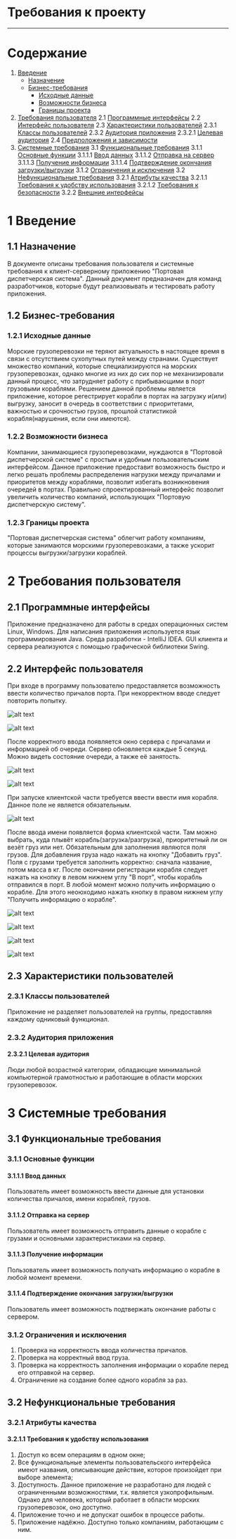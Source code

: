 # Требования к проекту
---

# Содержание
1. [Введение](#intro)
    + [Назначение](#appointment)
    + [Бизнес-требования](#business_requirements)
       + [Исходные данные](#initial_data)
       + [Возможности бизнеса](#business_opportunities)
       + [Границы проекта](#project_boundary)
2. [Требования пользователя](#user_requirements)
2.1 [Программные интерфейсы](#software_interfaces)
2.2 [Интерфейс пользователя](#user_interface)
2.3 [Характеристики пользователей](#user_specifications)
2.3.1 [Классы пользователей](#user_classes)
2.3.2 [Аудитория приложения](#application_audience)
2.3.2.1 [Целевая аудитория](#target_audience)
2.4 [Предположения и зависимости](#assumptions_and_dependencies)
3. [Системные требования](#system_requirements)
3.1 [Функциональные требования](#functional_requirements)
3.1.1 [Основные функции](#main_functions)
3.1.1.1 [Ввод данных](#input_data)
3.1.1.2 [Отправка на сервер](#send_to_server)
3.1.1.3 [Получение информации](#get_info)
3.1.1.4 [Подтверждение окончания загрузки/выгрузки](#finish_work)
3.1.2 [Ограничения и исключения](#restrictions_and_exclusions)
3.2 [Нефункциональные требования](#non-functional_requirements)
3.2.1 [Атрибуты качества](#quality_attributes)
3.2.1.1 [Требования к удобству использования](#requirements_for_ease_of_use)
3.2.1.2 [Требования к безопасности](#security_requirements)
3.2.2 [Внешние интерфейсы](#external_interfaces)

<a name="intro"></a>

# 1 Введение

<a name="appointment"></a>

## 1.1 Назначение
В документе описаны требования пользователя и системные требования к клиент-серверному приложению "Портовая диспетчерская система". Данный документ предназначен для команд разработчиков, которые будут реализовывать и тестировать работу приложения.

<a name="business_requirements"></a>

## 1.2 Бизнес-требования

<a name="initial_data"></a>

### 1.2.1 Исходные данные
Морские грузоперевозки не теряют актуальность в настоящее время в связи с отсутствием сухопутных путей между странами. Существует множество компаний, которые специализируются на морских грузоперевозках, однако многие из них до сих пор не механизировали данный процесс, что затрудняет работу с прибывающими в порт грузовыми кораблями. Решением данной проблемы является приложение, которое регестрирует корабли в портах на загрузку и(или) выгрузку, заносит в очередь в соответствии с приоритетами, важностью и срочностью грузов, прошлой статистикой корабля(нарушения, если они имеются).

<a name="business_opportunities"></a>

### 1.2.2 Возможности бизнеса
Компании, занимающиеся грузоперевозками, нуждаются в "Портовой диспетчерской системе" с простым и удобным пользовательским интерфейсом. Данное приложение предоставит возможность быстро и легко решать проблемы распределения нагрузки между причалами и приоритетов между кораблями, позволит избегать возникновения очередей в портах. Правильно спроектированный интерфейс позволит увеличить количество компаний, использующих "Портовую диспетчерскую систему".

<a name="project_boundary"></a>

### 1.2.3 Границы проекта
"Портовая диспетчерская система" облегчит работу компаниям, которые занимаются морскими грузоперевозками, а также ускорит процессы выгрузки/загрузки кораблей.

<a name="user_requirements"></a>

# 2 Требования пользователя

<a name="software_interfaces"></a>

## 2.1 Программные интерфейсы
Приложение предназначено для работы в средах операционных систем Linux, Windows. Для написания приложения используется язык программирования Java. Среда разработки - IntelliJ IDEA. GUI клиента и сервера реализуются с помощью графической библиотеки Swing.

<a name="user_interface"></a>

## 2.2 Интерфейс пользователя
При входе в программу пользователю предоставляется возможность ввести количество причалов порта. При некорректном вводе следует повторить попытку.

![alt text](screenshots/Screenshot_20200922_090354.png "Выбор количества причалов")

![alt text](screenshots/errorInput.png "Повторите ввод количества причалов при некорректном вводе")

После корректного ввода появляется окно сервера с причалами и информацией об очереди. Сервер обновляется каждые 5 секунд. Можно видеть состояние очереди, а также её занятость.

![alt text](screenshots/server.png "Отображение серверного окна со всеми свободными причалами")

![alt text](screenshots/serverShip.png "Отображение серверного окна с прибывшими в порт кораблями")

При запуске клиентской части требуется ввести ввести имя корабля. Данное поле не является обязательным.

![alt text](screenshots/ShipName.png "Отображение поля для ввода имени")

После ввода имени появляется форма клиентской части. Там можно выбрать, куда плывёт корабль(загрузка/разгрузка), приоритетный ли он везёт груз или нет. Обязательным для заполнения являются поля грузов. Для добавления груза надо нажать на кнопку "Добавить груз". Поля с грузами требуется заполнить корректно: сначала название, потом масса в кг. После окончании регистрации корабля следует нажать на кнопку в левом нижнем углу "В порт", чтобы корабль отправился в порт. В любой момент можно получить информацию о корабле. Для этого неоюходимо нажать кнопку в правом нижнем углу "Получить информацию о корабле".

![alt text](screenshots/cargoCorrect.png "Корректное заполнение формы")

![alt text](screenshots/cargoError.png "Ошибка при заполнении полей с грузами")

![alt text](screenshots/errorSend.png "Ошибка при отправке корабля в порт")

![alt text](screenshots/shipInformation.png "Получить информацию о корабле")

<a name="user_specifications"></a>

## 2.3 Характеристики пользователей

<a name="user_classes"></a>

### 2.3.1 Классы пользователей

Приложение не разделяет пользователей на группы, предоставляя каждому одниковый функционал.

<a name="application_audience"></a>

### 2.3.2 Аудитория приложения

<a name="target_audience"></a>

#### 2.3.2.1 Целевая аудитория
Люди любой возрастной категории, обладающие минимальной компьютерной грамотностью и работающие в области морских грузоперевозок.

<a name="assumptions_and_dependencies"></a>

# 3 Системные требования

<a name="functional_requirements"></a>

## 3.1 Функциональные требования

<a name="main_functions"></a>

### 3.1.1 Основные функции

<a name="input_data"></a>

#### 3.1.1.1 Ввод данных
Пользователь имеет возможность ввести данные для установки количества причалов, имени кораблей, грузов.

<a name="send_to_server"></a>

#### 3.1.1.2 Отправка на сервер
Пользователь имеет возможность отправить данные о корабле с грузами и основными характеристиками на сервер.

<a name="get_info"></a>

#### 3.1.1.3 Получение информации
Пользователь имеет возможность получать информацию о корабле в любой момент времени.

<a name="finish_work"></a>

#### 3.1.1.4 Подтверждение окончания загрузки/выгрузки
Пользователь имеет возможность подтвержать окончание работы с сервером.

<a name="restrictions_and_exclusions"></a>

### 3.1.2 Ограничения и исключения
1. Проверка на корректность ввода количества причалов.
2. Проверка на корректный ввод груза.
3. Проверка на корректность заполнения информации о корабле перед его отправкой на сервер.
4. Ограничение на создание более одного корабля за раз.

<a name="non-functional_requirements"></a>

## 3.2 Нефункциональные требования

<a name="quality_attributes"></a>

### 3.2.1 Атрибуты качества

<a name="requirements_for_ease_of_use"></a>

#### 3.2.1.1 Требования к удобству использования
1. Доступ ко всем операциям в одном окне;
2. Все функциональные элементы пользовательского интерфейса имеют названия, описывающие действие, которое произойдет при выборе элемента;
3. Доступность. Данное приложение не разработано для людей с ограниченными возможностями, т.к. является узкопрофильным. Однако для человека, который работает в области морских грузоперевозок, оно доступно.
4. Приложение точно и не допускат ошибок в процессе работы.
5. Приложение надёжно. Доступно только компаниям, работающим с ним.
